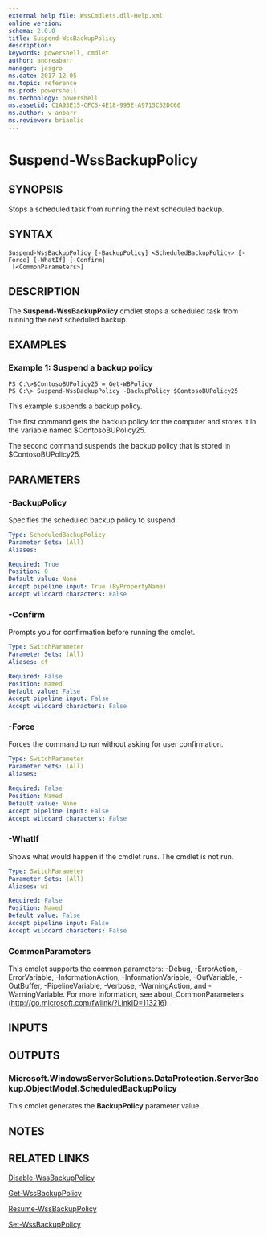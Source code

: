 ```yaml
---
external help file: WssCmdlets.dll-Help.xml
online version: 
schema: 2.0.0
title: Suspend-WssBackupPolicy
description: 
keywords: powershell, cmdlet
author: andreabarr
manager: jasgro
ms.date: 2017-12-05
ms.topic: reference
ms.prod: powershell
ms.technology: powershell
ms.assetid: C1A93E15-CFC5-4E18-995E-A9715C52DC60
ms.author: v-anbarr
ms.reviewer: brianlic
---
```


# Suspend-WssBackupPolicy

## SYNOPSIS
Stops a scheduled task from running the next scheduled backup.

## SYNTAX

```
Suspend-WssBackupPolicy [-BackupPolicy] <ScheduledBackupPolicy> [-Force] [-WhatIf] [-Confirm]
 [<CommonParameters>]
```

## DESCRIPTION
The **Suspend-WssBackupPolicy** cmdlet stops a scheduled task from running the next scheduled backup.

## EXAMPLES

### Example 1: Suspend a backup policy
```
PS C:\>$ContosoBUPolicy25 = Get-WBPolicy
PS C:\> Suspend-WssBackupPolicy -BackupPolicy $ContosoBUPolicy25
```

This example suspends a backup policy.

The first command gets the backup policy for the computer and stores it in the variable named $ContosoBUPolicy25.

The second command suspends the backup policy that is stored in $ContosoBUPolicy25.

## PARAMETERS

### -BackupPolicy
Specifies the scheduled backup policy to suspend.

```yaml
Type: ScheduledBackupPolicy
Parameter Sets: (All)
Aliases: 

Required: True
Position: 0
Default value: None
Accept pipeline input: True (ByPropertyName)
Accept wildcard characters: False
```

### -Confirm
Prompts you for confirmation before running the cmdlet.

```yaml
Type: SwitchParameter
Parameter Sets: (All)
Aliases: cf

Required: False
Position: Named
Default value: False
Accept pipeline input: False
Accept wildcard characters: False
```

### -Force
Forces the command to run without asking for user confirmation.

```yaml
Type: SwitchParameter
Parameter Sets: (All)
Aliases: 

Required: False
Position: Named
Default value: None
Accept pipeline input: False
Accept wildcard characters: False
```

### -WhatIf
Shows what would happen if the cmdlet runs.
The cmdlet is not run.

```yaml
Type: SwitchParameter
Parameter Sets: (All)
Aliases: wi

Required: False
Position: Named
Default value: False
Accept pipeline input: False
Accept wildcard characters: False
```

### CommonParameters
This cmdlet supports the common parameters: -Debug, -ErrorAction, -ErrorVariable, -InformationAction, -InformationVariable, -OutVariable, -OutBuffer, -PipelineVariable, -Verbose, -WarningAction, and -WarningVariable. For more information, see about_CommonParameters (http://go.microsoft.com/fwlink/?LinkID=113216).

## INPUTS

## OUTPUTS

### Microsoft.WindowsServerSolutions.DataProtection.ServerBackup.ObjectModel.ScheduledBackupPolicy
This cmdlet generates the **BackupPolicy** parameter value.

## NOTES

## RELATED LINKS

[Disable-WssBackupPolicy](./Disable-WssBackupPolicy.md)

[Get-WssBackupPolicy](./Get-WssBackupPolicy.md)

[Resume-WssBackupPolicy](./Resume-WssBackupPolicy.md)

[Set-WssBackupPolicy](./Set-WssBackupPolicy.md)

